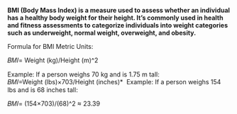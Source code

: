 **BMI (Body Mass Index) is a measure used to assess whether an individual has a healthy body weight for their height. It’s commonly used in health and fitness assessments to categorize individuals into weight categories such as underweight, normal weight, overweight, and obesity.**

Formula for BMI
Metric Units:

𝐵𝑀𝐼= Weight (kg)/Height (m)^2

Example: If a person weighs 70 kg and is 1.75 m tall:
𝐵𝑀𝐼=Weight (lbs)×703/Height (inches)*
​
Example: If a person weighs 154 lbs and is 68 inches tall:

𝐵𝑀𝐼= (154×703)/(68)^2 ≈ 23.39








